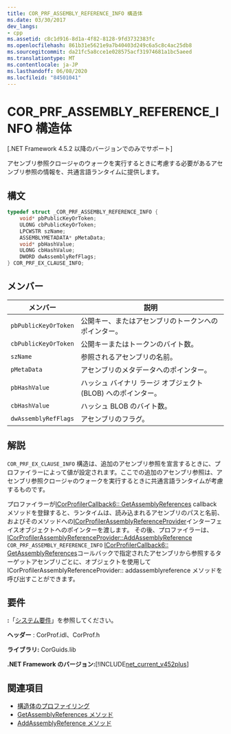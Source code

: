 ```yaml
---
title: COR_PRF_ASSEMBLY_REFERENCE_INFO 構造体
ms.date: 03/30/2017
dev_langs:
- cpp
ms.assetid: c8c1d916-8d1a-4f82-8128-9fd3732383fc
ms.openlocfilehash: 861b31e5621e9a7b40403d249c6a5c8c4ac25db8
ms.sourcegitcommit: da21fc5a8cce1e028575acf31974681a1bc5aeed
ms.translationtype: MT
ms.contentlocale: ja-JP
ms.lasthandoff: 06/08/2020
ms.locfileid: "84501041"
---
```

# <a name="cor_prf_assembly_reference_info-structure"></a>COR_PRF_ASSEMBLY_REFERENCE_INFO 構造体
[.NET Framework 4.5.2 以降のバージョンでのみでサポート]  
  
 アセンブリ参照クロージャのウォークを実行するときに考慮する必要があるアセンブリ参照の情報を、共通言語ランタイムに提供します。  
  
## <a name="syntax"></a>構文  
  
```cpp  
typedef struct _COR_PRF_ASSEMBLY_REFERENCE_INFO {  
    void* pbPublicKeyOrToken;  
    ULONG cbPublicKeyOrToken;  
    LPCWSTR szName;  
    ASSEMBLYMETADATA* pMetaData;  
    void* pbHashValue;  
    ULONG cbHashValue;  
    DWORD dwAssemblyRefFlags;  
} COR_PRF_EX_CLAUSE_INFO;  
```  
  
## <a name="members"></a>メンバー  
  
|メンバー|説明|  
|------------|-----------------|  
|`pbPublicKeyOrToken`|公開キー、またはアセンブリのトークンへのポインター。|  
|`cbPublicKeyOrToken`|公開キーまたはトークンのバイト数。|  
|`szName`|参照されるアセンブリの名前。|  
|`pMetaData`|アセンブリのメタデータへのポインター。|  
|`pbHashValue`|ハッシュ バイナリ ラージ オブジェクト (BLOB) へのポインター。|  
|`cbHashValue`|ハッシュ BLOB のバイト数。|  
|`dwAssemblyRefFlags`|アセンブリのフラグ。|  
  
## <a name="remarks"></a>解説  
 `COR_PRF_EX_CLAUSE_INFO` 構造は、追加のアセンブリ参照を宣言するときに、プロファイラーによって値が設定されます。ここでの追加のアセンブリ参照は、アセンブリ参照クロージャのウォークを実行するときに共通言語ランタイムが考慮するものです。  
  
 プロファイラーが[ICorProfilerCallback6:: GetAssemblyReferences](icorprofilercallback6-getassemblyreferences-method.md) callback メソッドを登録すると、ランタイムは、読み込まれるアセンブリのパスと名前、およびそのメソッドへの[ICorProfilerAssemblyReferenceProvider](icorprofilerassemblyreferenceprovider-interface.md)インターフェイスオブジェクトへのポインターを渡します。 その後、プロファイラーは、 [ICorProfilerAssemblyReferenceProvider::AddAssemblyReference](icorprofilerassemblyreferenceprovider-addassemblyreference-method.md) `COR_PRF_ASSEMBLY_REFERENCE_INFO` [ICorProfilerCallback6:: GetAssemblyReferences](icorprofilercallback6-getassemblyreferences-method.md)コールバックで指定されたアセンブリから参照するターゲットアセンブリごとに、オブジェクトを使用して ICorProfilerAssemblyReferenceProvider:: addassemblyreference メソッドを呼び出すことができます。  
  
## <a name="requirements"></a>要件  
 **:**「[システム要件](../../get-started/system-requirements.md)」を参照してください。  
  
 **ヘッダー** : CorProf.idl、CorProf.h  
  
 **ライブラリ:** CorGuids.lib  
  
 **.NET Framework のバージョン:**[!INCLUDE[net_current_v452plus](../../../../includes/net-current-v452plus-md.md)]  
  
## <a name="see-also"></a>関連項目

- [構造体のプロファイリング](profiling-structures.md)
- [GetAssemblyReferences メソッド](icorprofilercallback6-getassemblyreferences-method.md)
- [AddAssemblyReference メソッド](icorprofilerassemblyreferenceprovider-addassemblyreference-method.md)
